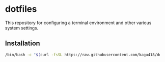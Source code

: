 # dotfiles

This repository for configuring a terminal environment and other various system settings.

## Installation

```sh
/bin/bash -c "$(curl -fsSL https://raw.githubusercontent.com/kagu418/dotfiles/main/install.sh)"
```
